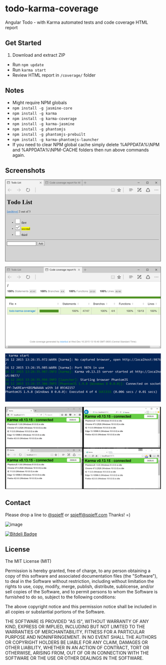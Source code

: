 # todo-karma-coverage
Angular Todo - with Karma automated tests and code coverage HTML report

## Get Started
1. Download and extract ZIP
* Run `npm update`
* Run `karma start`
* Review HTML report in `/coverage/` folder

## Notes
* Might require NPM globals
* `npm install -g jasmine-core`
* `npm install -g karma`
* `npm install -g karma-coverage`
* `npm install -g karma-jasmine`
* `npm install -g phantomjs`
* `npm install -g phantomjs-prebuilt`
* `npm install -g karma-phantomjs-launcher`
* If you need to clear NPM global cache simply delete %APPDATA%\NPM and %APPDATA%\NPM-CACHE folders then run above commands again.

## Screenshots

![image](https://raw.githubusercontent.com/spjeff/todo-karma-coverage/master/doc/1.png)

![image](https://raw.githubusercontent.com/spjeff/todo-karma-coverage/master/doc/2.png)

![image](https://raw.githubusercontent.com/spjeff/todo-karma-coverage/master/doc/3.png)

![image](https://raw.githubusercontent.com/spjeff/todo-karma-coverage/master/doc/4.png)

## Contact
Please drop a line to [@spjeff](https://twitter.com/spjeff) or [spjeff@spjeff.com](mailto:spjeff@spjeff.com)
Thanks!  =)

![image](http://img.shields.io/badge/first--timers--only-friendly-blue.svg?style=flat-square)

[![Bitdeli Badge](https://d2weczhvl823v0.cloudfront.net/spjeff/todo-karma-coverage/trend.png)](https://bitdeli.com/free "Bitdeli Badge")

## License

The MIT License (MIT)

Permission is hereby granted, free of charge, to any person obtaining a copy of this software and associated documentation files (the "Software"), to deal in the Software without restriction, including without limitation the rights to use, copy, modify, merge, publish, distribute, sublicense, and/or sell copies of the Software, and to permit persons to whom the Software is furnished to do so, subject to the following conditions:

The above copyright notice and this permission notice shall be included in all copies or substantial portions of the Software.

THE SOFTWARE IS PROVIDED "AS IS", WITHOUT WARRANTY OF ANY KIND, EXPRESS OR IMPLIED, INCLUDING BUT NOT LIMITED TO THE WARRANTIES OF MERCHANTABILITY, FITNESS FOR A PARTICULAR PURPOSE AND NONINFRINGEMENT. IN NO EVENT SHALL THE AUTHORS OR COPYRIGHT HOLDERS BE LIABLE FOR ANY CLAIM, DAMAGES OR OTHER LIABILITY, WHETHER IN AN ACTION OF CONTRACT, TORT OR OTHERWISE, ARISING FROM, OUT OF OR IN CONNECTION WITH THE SOFTWARE OR THE USE OR OTHER DEALINGS IN THE SOFTWARE.